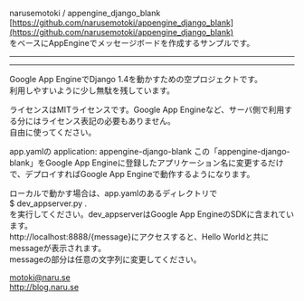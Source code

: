 ﻿narusemotoki / appengine_django_blank  
[https://github.com/narusemotoki/appengine_django_blank](https://github.com/narusemotoki/appengine_django_blank)  
をベースにAppEngineでメッセージボードを作成するサンプルです。

*****
*****

Google App EngineでDjango 1.4を動かすための空プロジェクトです。  
利用しやすいように少し無駄を残しています。

ライセンスはMITライセンスです。Google App Engineなど、サーバ側で利用する分にはライセンス表記の必要もありません。  
自由に使ってください。

app.yamlの
application: appengine-django-blank
この「appengine-django-blank」をGoogle App Engineに登録したアプリケーション名に変更するだけで、デプロイすればGoogle App Engineで動作するようになります。

ローカルで動かす場合は、app.yamlのあるディレクトリで  
    $ dev_appserver.py .  
を実行してください。dev_appserverはGoogle App EngineのSDKに含まれています。  
http://localhost:8888/{message}にアクセスすると、Hello Worldと共にmessageが表示されます。  
messageの部分は任意の文字列に変更してください。


motoki@naru.se  
http://blog.naru.se